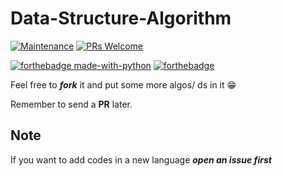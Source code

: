 # Data-Structure-Algorithm
[![Maintenance](https://img.shields.io/badge/Maintained%3F-yes-green.svg)](https://GitHub.com/Naereen/StrapDown.js/graphs/commit-activity)    [![PRs Welcome](https://img.shields.io/badge/PRs-welcome-brightgreen.svg?style=flat-square)](http://makeapullrequest.com)

[![forthebadge made-with-python](http://ForTheBadge.com/images/badges/made-with-python.svg)](https://www.python.org/)      [![forthebadge](https://forthebadge.com/images/badges/made-with-c-plus-plus.svg)](https://forthebadge.com)



Feel free to ***fork*** it and put some more algos/ ds in it 😁

Remember to send a **PR** later.


## Note
If you want to add codes in a new language ***open an issue first***

